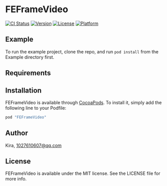 # FEFrameVideo

[![CI Status](http://img.shields.io/travis/Kira/FEFrameVideo.svg?style=flat)](https://travis-ci.org/Kira/FEFrameVideo)
[![Version](https://img.shields.io/cocoapods/v/FEFrameVideo.svg?style=flat)](http://cocoapods.org/pods/FEFrameVideo)
[![License](https://img.shields.io/cocoapods/l/FEFrameVideo.svg?style=flat)](http://cocoapods.org/pods/FEFrameVideo)
[![Platform](https://img.shields.io/cocoapods/p/FEFrameVideo.svg?style=flat)](http://cocoapods.org/pods/FEFrameVideo)

## Example

To run the example project, clone the repo, and run `pod install` from the Example directory first.

## Requirements

## Installation

FEFrameVideo is available through [CocoaPods](http://cocoapods.org). To install
it, simply add the following line to your Podfile:

```ruby
pod "FEFrameVideo"
```

## Author

Kira, 1027610607@qq.com

## License

FEFrameVideo is available under the MIT license. See the LICENSE file for more info.
